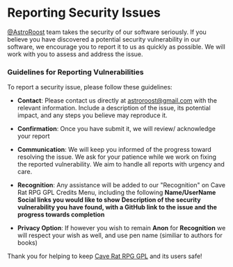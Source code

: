# Reporting Security Issues

[@AstroRoost](https://github.com/AstroRoost) team takes the security of our software seriously. If you believe you have discovered a potential security vulnerability in our software, we encourage you to report it to us as quickly as possible. We will work with you to assess and address the issue.

### Guidelines for Reporting Vulnerabilities

To report a security issue, please follow these guidelines:

- **Contact**: Please contact us directly at  [astroroost@gmail.com](mailto:astroroost@gmail.com) with the relevant information. Include a description of the issue, its potential impact, and any steps you believe may reproduce it.

- **Confirmation**: Once you have submit it, we will review/ acknowledge your report 

- **Communication**: We will keep you informed of the progress toward resolving the issue. We ask for your patience while we work on fixing the reported vulnerability. We aim to handle all reports with urgency and care.

- **Recognition**: Any assistance will be added to our "Recognition" on Cave Rat RPG GPL Credits Menu, including the following
**Name/UserName**
**Social links you would like to show**
**Description of the security vulnerability you have found, with a GitHub link to the issue and the progress towards completion**

 - **Privacy Option**: If however you wish to remain **Anon** for **Recognition** we will respect your wish as well, and use pen name (similiar to authors for books)

Thank you for helping to keep [Cave Rat RPG GPL](https://github.com/AstroRoost/Cave-Rat-RPG-GPL) and its users safe!
